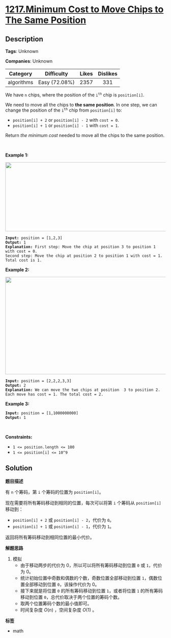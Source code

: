 # [1217.Minimum Cost to Move Chips to The Same Position](https://leetcode.com/problems/minimum-cost-to-move-chips-to-the-same-position/description/)

## Description

**Tags**: Unknown

**Companies**: Unknown

|  Category  |  Difficulty   | Likes | Dislikes |
| :--------: | :-----------: | :---: | :------: |
| algorithms | Easy (72.08%) | 2357  |   331    |

<p>We have <code>n</code> chips, where the position of the <code>i<sup>th</sup></code> chip is <code>position[i]</code>.</p>
<p>We need to move all the chips to <strong>the same position</strong>. In one step, we can change the position of the <code>i<sup>th</sup></code> chip from <code>position[i]</code> to:</p>
<ul>
  <li><code>position[i] + 2</code> or <code>position[i] - 2</code> with <code>cost = 0</code>.</li>
  <li><code>position[i] + 1</code> or <code>position[i] - 1</code> with <code>cost = 1</code>.</li>
</ul>
<p>Return <em>the minimum cost</em> needed to move all the chips to the same position.</p>
<p>&nbsp;</p>
<p><strong class="example">Example 1:</strong></p>
<img alt="" src="https://assets.leetcode.com/uploads/2020/08/15/chips_e1.jpg" style="width: 750px; height: 217px;" />
<pre><code><strong>Input:</strong> position = [1,2,3]
<strong>Output:</strong> 1
<strong>Explanation:</strong> First step: Move the chip at position 3 to position 1 with cost = 0.
Second step: Move the chip at position 2 to position 1 with cost = 1.
Total cost is 1.</code></pre>
<p><strong class="example">Example 2:</strong></p>
<img alt="" src="https://assets.leetcode.com/uploads/2020/08/15/chip_e2.jpg" style="width: 750px; height: 306px;" />
<pre><code><strong>Input:</strong> position = [2,2,2,3,3]
<strong>Output:</strong> 2
<strong>Explanation:</strong> We can move the two chips at position  3 to position 2. Each move has cost = 1. The total cost = 2.</code></pre>
<p><strong class="example">Example 3:</strong></p>
<pre><code><strong>Input:</strong> position = [1,1000000000]
<strong>Output:</strong> 1</code></pre>
<p>&nbsp;</p>
<p><strong>Constraints:</strong></p>
<ul>
  <li><code>1 &lt;= position.length &lt;= 100</code></li>
  <li><code>1 &lt;= position[i] &lt;= 10^9</code></li>
</ul>

## Solution

**题目描述**

有 `n` 个筹码，第 `i` 个筹码的位置为 `position[i]`。

现在需要将所有筹码移动到相同的位置，每次可以将第 `i` 个筹码从 `position[i]` 移动到：

- `position[i] + 2` 或 `position[i] - 2`，代价为 `0`。
- `position[i] + 1` 或 `position[i] - 1`，代价为 `1`。

返回将所有筹码移动到相同位置的最小代价。

**解题思路**

1. 模拟
   - 由于移动两步的代价为 0，所以可以将所有筹码移动到位置 `0` 或 `1`，代价为 0。
   - 统计初始位置中奇数和偶数的个数，奇数位置全部移动到位置 `1`，偶数位置全部移动到位置 `0`，该操作代价为 0。
   - 接下来就是将位置 `0` 的所有筹码移动到位置 `1`，或者将位置 `1` 的所有筹码移动到位置 `0`，总代价取决于两个位置的筹码个数。
   - 取两个位置筹码个数的最小值即可。
   - 时间复杂度 $O(n)$ ，空间复杂度 $O(1)$ 。

**标签**

- math
